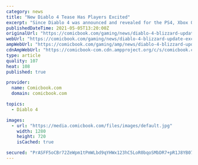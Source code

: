 ```yaml
---
category: news
title: "New Diablo 4 Tease Has Players Excited"
excerpt: "Since Diablo 4 was announced and revealed for the PS4, Xbox One, and PC at BlizzCon 2019, Blizzard hasn't said much about the game, nor has it had a ton to show of the game. We know it's not releasing ..."
publishedDateTime: 2021-05-05T13:20:00Z
originalUrl: "https://comicbook.com/gaming/news/diablo-4-blizzard-update-excited/"
webUrl: "https://comicbook.com/gaming/news/diablo-4-blizzard-update-excited/"
ampWebUrl: "https://comicbook.com/gaming/amp/news/diablo-4-blizzard-update-excited/"
cdnAmpWebUrl: "https://comicbook-com.cdn.ampproject.org/c/s/comicbook.com/gaming/amp/news/diablo-4-blizzard-update-excited/"
type: article
quality: 107
heat: 108
published: true

provider:
  name: Comicbook.com
  domain: comicbook.com

topics:
  - Diablo 4

images:
  - url: "https://media.comicbook.com/files/images/default.jpg"
    width: 1280
    height: 720
    isCached: true

secured: "PrASFF5oCBr72ZeWpm1tPmWLbd9qYHWx123hC5LoR0bqoSMbDR7+pR1J8YB07/+SHXIP7hU5ujB44y+aP4/RDW9f3kJgE2SXTO6hIr6rdHFXgg6JkmMdWPEarPOA+cK4jkjsM5rpdZUldbkHbKcllo92hwHX/JwpJ5DUGg3rD6pHXuv0Dg+lcZPV36omRKm9/9JhopToKg9s3xA2uTzf8HpKJa4XZgsmv7dlN1JPc6RQI0Jxqw6vOBZq7xcvDb3gLv7RABfqPSnJ+FDfBcz2cWb+F5D5ZZmghDX9XLv8tH5WMa4P9I39U1x51csu9G5w+uakKGGKDMUF1yhRnrEZgwqHMOHar5ZD0IaRIXs+jwM=;LuJ6Z7LJNpe1HzOWjbBfuQ=="
---
```


